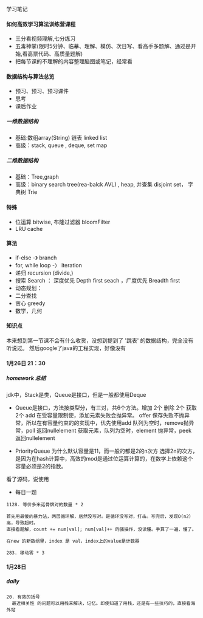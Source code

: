 学习笔记

#### 如何高效学习算法训练营课程

* 三分看视频理解,七分练习
* 五毒神掌(限时5分钟、临摹、理解、模仿、次日写、看高手多题解、通过是开始,看高票代码、高质量题解) 
* 把每节课的不理解的内容整理脑图或笔记，经常看

#### 数据结构与算法总览

* 预习、预习、预习课件
* 思考
* 课后作业

##### 一维数据结构

* 基础:数组array(String) 链表 linked list
* 高级：stack, queue , deque, set map

##### 二维数据结构

* 基础：Tree,graph
* 高级：binary search tree(rea-balck  AVL) , heap, 并查集 disjoint set， 字典树 Trie

#### 特殊

* 位运算 bitwise, 布隆过滤器 bloomFilter
* LRU cache

#### 算法

* if-else -》 branch
* for, while loop -〉 iteration
* 递归 recursion (divide,)
* 搜索 Search ： 深度优先 Depth first seach ，广度优先 Breadth first 
* 动态规划：
* 二分查找
* 贪心 greedy
* 数学，几何

#### 知识点
本来想到第一节课不会有什么收货，没想到提到了 '跳表' 的数据结构，完全没有听说过。
然后google了java的工程实现，好像没有






#### 1月26日 21：30
##### homework 总结
jdk中，Stack是类，Queue是接口，但是一般都使用Deque
* Queue是接口，方法按类型分，有三对，共6个方法。增加 2个 删除 2个 获取2个
add 在受容量限制使，添加元素失败会抛异常。 offer 保存失败不抛异常，所以在有容量约束的的实现中，优先使用add
队列为空时，remove抛异常，poll 返回nullelement
获取元素，队列为空时，element 抛异常，peek 返回nullelement

* PriorityQueue 为什么默认容量是11，而一般的都是2的n次方
选择2n的次方，是因为在hash计算中，高效的mod是通过位运算计算的，在数学上依赖这个容量必须是2的指数。

看了源码，说使用 

* 每日一题
```
1128. 等价多米诺骨牌对的数量 * 2

首先用最傻的暴力法，两层循环解，居然没写对。是循环没写对，打击。写完后，发现O(n2）高，导致超时。
直接看题解，count += num[val]; num[val]++ 的骚操作，没读懂。手算了一遍，懂了。

在new 的新数组里，index 是 val，index上的value是计数器

283. 移动零 * 3

```

#### 1月28日
##### daily 

```
20. 有效的括号
  最近相关性 的问题可以用栈来解决，记忆。即使知道了用栈，还是有一些技巧的，直接看海外站
 
```



